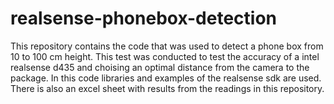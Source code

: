 # realsense-phonebox-detection
This repository contains the code that was used to detect a phone box from 10 to 100 cm height.
This test was conducted to test the accuracy of a intel realsense d435 and choising an optimal distance from the camera to the package.
In this code libraries and examples of the realsense sdk are used.
There is also an excel sheet with results from the readings in this repository.
